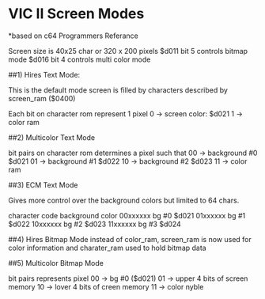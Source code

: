 
# VIC II Screen Modes                         
*based on c64 Programmers Referance        

Screen size is 40x25 char or 320 x 200 pixels
$d011 bit 5 controls bitmap mode
$d016 bit 4 controls multi color mode


##1)  Hires Text Mode:
    
  This is the default mode
  screen is filled by characters described by screen_ram ($0400)  

  Each bit on character rom represent 1 pixel
  0 -> screen color:  $d021
  1 -> color ram


##2) Multicolor Text Mode
  
  bit pairs on character rom determines a pixel such that 
  00 -> background #0 $d021
  01 -> background #1 $d022
  10 -> background #2 $d023
  11 -> color ram


##3) ECM Text Mode

  Gives more control over the background colors but limited to 64 chars.
  
  character code  background color
  00xxxxxx        bg #0 $d021
  01xxxxxx        bg #1 $d022
  10xxxxxx        bg #2 $d023
  11xxxxxx        bg #3 $d024

##4) Hires Bitmap Mode
  instead of color_ram, screen_ram is now used for color information
  and charater_ram used to hold bitmap data
  

##5) Multicolor Bitmap Mode

  bit pairs represents pixel 
  00 -> bg #0 ($d021)
  01 -> upper 4 bits of screen memory
  10 -> lover 4 bits of creen memory
  11 -> color nyble
